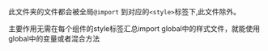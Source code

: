 此文件夹的文件都会被全局`@import` 到对应的`<style>`标签下,此文件除外。

主要作用无需在每个组件的style标签汇总import global中的样式文件，就能使用global中的变量或者混合方法
